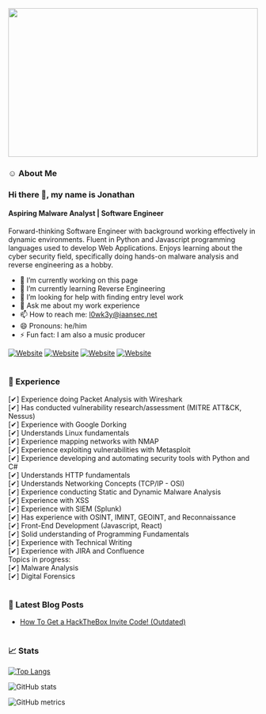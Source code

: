 <img src="https://github.com/L0WK3Y-IAAN/L0WK3Y-IAAN/blob/main/ezgif.com-gif-maker.gif?raw=true" width=100% height=300>

### ☺ About Me

### Hi there 👋, my name is Jonathan
#### Aspiring Malware Analyst | Software Engineer
Forward-thinking Software Engineer with background working
effectively in dynamic environments. Fluent in Python and
Javascript programming languages used to develop Web
Applications. Enjoys learning about the cyber security field,
specifically doing hands-on malware analysis and reverse
engineering as a hobby.


- 🔭  I’m currently working on this page
- 🌱  I’m currently learning Reverse Engineering
- 🤔  I’m looking for help with finding entry level work
- 💬  Ask me about my work experience
- 📫  How to reach me: l0wk3y@iaansec.net
- 😄  Pronouns: he/him
- ⚡  Fun fact: I am also a music producer


[![Website](https://img.shields.io/website?label=iaansec.com&style=for-the-badge&url=https%3A%2F%2Fiaansec.com&color=green)](https://iaansec.com) [![Website](https://img.shields.io/website?label=dev.to&style=for-the-badge&url=https%3A%2F%2Fdev.to/l0wk3y&color=orange)](https://dev.to/l0wk3y) [![Website](https://img.shields.io/website?label=GitHub&style=for-the-badge&url=https%3A%2F%2Fgithub.com/l0wk3y&color=yellow)](https://github.com/L0WK3Y-IAAN) [![Website](https://img.shields.io/website?label=LinkedIn&style=for-the-badge&url=https://www.linkedin.com/in/l0wk3yiaansec/&color=blue)](https://www.linkedin.com/in/l0wk3yiaansec/)



#

### 💼 Experience
[✔]  Experience doing Packet Analysis with Wireshark
<br /> [✔]  Has conducted vulnerability research/assessment (MITRE ATT&CK, Nessus)
<br /> [✔]  Experience with Google Dorking
<br /> [✔]  Understands Linux fundamentals
<br /> [✔]  Experience mapping networks with NMAP
<br /> [✔]  Experience exploiting vulnerabilities with Metasploit
<br /> [✔]  Experience developing and automating security tools with Python and C#
<br /> [✔]  Understands HTTP fundamentals
<br /> [✔]  Understands Networking Concepts (TCP/IP - OSI)
<br /> [✔]  Experience conducting Static and Dynamic Malware Analysis
<br /> [✔]  Experience with XSS
<br /> [✔]  Experience with SIEM (Splunk)
<br /> [✔]  Has experience with OSINT, IMINT, GEOINT, and Reconnaissance
<br /> [✔]  Front-End Development (Javascript, React)
<br /> [✔]  Solid understanding of Programming Fundamentals
<br /> [✔]  Experience with Technical Writing
<br /> [✔]  Experience with JIRA and Confluence
<br /> Topics in progress:
<br /> [✔]  Malware Analysis
<br /> [✔]  Digital Forensics

#

### 📕  Latest Blog Posts
<!-- BLOG-POST-LIST:START -->
- [How To Get a HackTheBox Invite Code! (Outdated)](https://dev.to/l0wk3y/how-to-get-a-hackthebox-invite-code-outdated-14i2)
<!-- BLOG-POST-LIST:END -->

#

### 📈  Stats

[![Top Langs](https://github-readme-stats.vercel.app/api/top-langs/?username=L0WK3Y-IAAN)](https://github.com/anuraghazra/github-readme-stats)

![GitHub stats](https://github-readme-stats.vercel.app/api?username=L0WK3Y-IAAN&show_icons=true&count_private=true)  

![GitHub metrics](https://metrics.lecoq.io/L0WK3Y-IAAN)  

